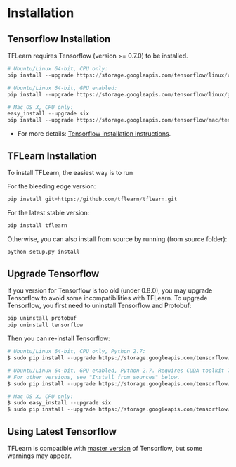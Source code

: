 # Installation

## Tensorflow Installation

TFLearn requires Tensorflow (version >= 0.7.0) to be installed.

```python
# Ubuntu/Linux 64-bit, CPU only:
pip install --upgrade https://storage.googleapis.com/tensorflow/linux/cpu/tensorflow-0.7.1-cp27-none-linux_x86_64.whl

# Ubuntu/Linux 64-bit, GPU enabled:
pip install --upgrade https://storage.googleapis.com/tensorflow/linux/gpu/tensorflow-0.7.1-cp27-none-linux_x86_64.whl

# Mac OS X, CPU only:
easy_install --upgrade six
pip install --upgrade https://storage.googleapis.com/tensorflow/mac/tensorflow-0.7.1-cp27-none-any.whl
```

- For more details: [Tensorflow installation instructions](https://github.com/tensorflow/tensorflow/blob/master/tensorflow/g3doc/get_started/os_setup.md).

## TFLearn Installation

To install TFLearn, the easiest way is to run

For the bleeding edge version:
```python
pip install git+https://github.com/tflearn/tflearn.git
```
For the latest stable version:
```python
pip install tflearn
```
Otherwise, you can also install from source by running (from source folder):
```python
python setup.py install
```

## Upgrade Tensorflow

If you version for Tensorflow is too old (under 0.8.0), you may upgrade Tensorflow to avoid some incompatibilities with TFLearn.
To upgrade Tensorflow, you first need to uninstall Tensorflow and Protobuf:

```python
pip uninstall protobuf
pip uninstall tensorflow
```

Then you can re-install Tensorflow:

```python
# Ubuntu/Linux 64-bit, CPU only, Python 2.7:
$ sudo pip install --upgrade https://storage.googleapis.com/tensorflow/linux/cpu/tensorflow-0.8.0-cp27-none-linux_x86_64.whl

# Ubuntu/Linux 64-bit, GPU enabled, Python 2.7. Requires CUDA toolkit 7.5 and cuDNN v4.
# For other versions, see "Install from sources" below.
$ sudo pip install --upgrade https://storage.googleapis.com/tensorflow/linux/gpu/tensorflow-0.8.0-cp27-none-linux_x86_64.whl

# Mac OS X, CPU only:
$ sudo easy_install --upgrade six
$ sudo pip install --upgrade https://storage.googleapis.com/tensorflow/mac/tensorflow-0.8.0-py2-none-any.whl
```

## Using Latest Tensorflow

TFLearn is compatible with [master version](https://github.com/tensorflow/tensorflow) of Tensorflow, but some warnings may appear.
